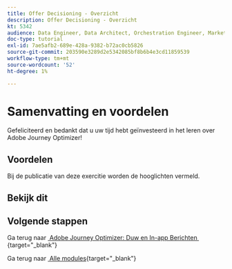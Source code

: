 ```yaml
---
title: Offer Decisioning - Overzicht
description: Offer Decisioning - Overzicht
kt: 5342
audience: Data Engineer, Data Architect, Orchestration Engineer, Marketer
doc-type: tutorial
exl-id: 7ae5afb2-689e-428a-9382-b72ac0cb5826
source-git-commit: 203590e3289d2e5342085bf8b6b4e3cd11859539
workflow-type: tm+mt
source-wordcount: '52'
ht-degree: 1%

---
```


# Samenvatting en voordelen

Gefeliciteerd en bedankt dat u uw tijd hebt geïnvesteerd in het leren over Adobe Journey Optimizer!

## Voordelen

Bij de publicatie van deze exercitie worden de hooglichten vermeld.

## Bekijk dit

## Volgende stappen

Ga terug naar [&#x200B; Adobe Journey Optimizer: Duw en In-app Berichten &#x200B;](ajopushinapp.md){target="_blank"}

Ga terug naar [&#x200B; Alle modules &#x200B;](./../../../../overview.md){target="_blank"}
